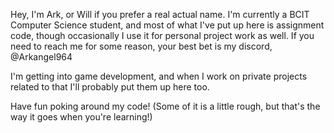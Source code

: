Hey, I'm Ark, or Will if you prefer a real actual name. I'm currently a BCIT Computer Science student, and most of what I've put up here is assignment code, though occasionally I use it for personal project work as well. If you need to reach me for some reason, your best bet is my discord, @Arkangel964

I'm getting into game development, and when I work on private projects related to that I'll probably put them up here too.

Have fun poking around my code! (Some of it is a little rough, but that's the way it goes when you're learning!)

<!---
Arkangel964/Arkangel964 is a ✨ special ✨ repository because its `README.md` (this file) appears on your GitHub profile.
You can click the Preview link to take a look at your changes.
--->
